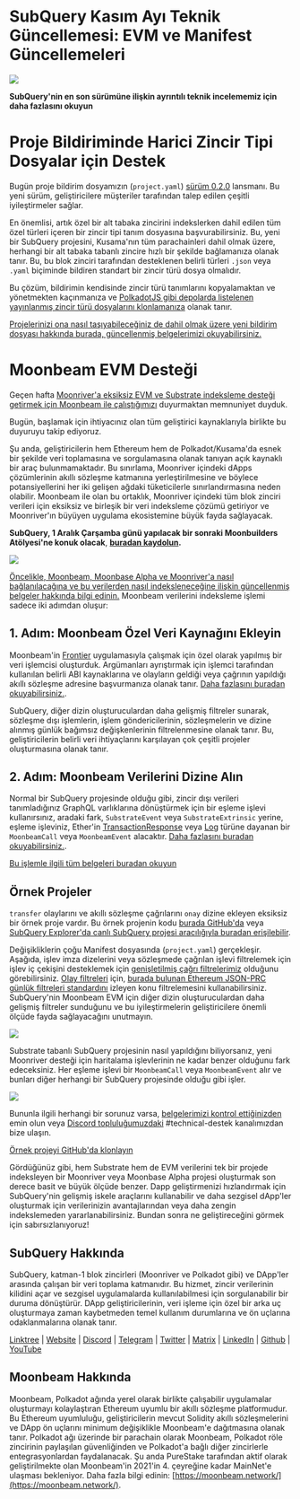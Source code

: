 # SubQuery Kasım Ayı Teknik Güncellemesi: EVM ve Manifest Güncellemeleri

![](https://miro.medium.com/max/1400/1*q9GErDrvAyacOPm97krV6Q.png)

**SubQuery'nin en son sürümüne ilişkin ayrıntılı teknik incelememiz için daha fazlasını okuyun**

# Proje Bildiriminde Harici Zincir Tipi Dosyalar için Destek

Bugün proje bildirim dosyamızın (`project.yaml`) [sürüm 0.2.0](https://doc.subquery.network/create/manifest/) lansmanı. Bu yeni sürüm, geliştiricilere müşteriler tarafından talep edilen çeşitli iyileştirmeler sağlar.

En önemlisi, artık özel bir alt tabaka zincirini indekslerken dahil edilen tüm özel türleri içeren bir zincir tipi tanım dosyasına başvurabilirsiniz. Bu, yeni bir SubQuery projesini, Kusama'nın tüm parachainleri dahil olmak üzere, herhangi bir alt tabaka tabanlı zincire hızlı bir şekilde bağlamanıza olanak tanır. Bu, bu blok zinciri tarafından desteklenen belirli türleri `.json` veya `.yaml` biçiminde bildiren standart bir zincir türü dosya olmalıdır.

Bu çözüm, bildirimin kendisinde zincir türü tanımlarını kopyalamaktan ve yönetmekten kaçınmanıza ve [PolkadotJS gibi depolarda listelenen yayınlanmış zincir türü dosyalarını klonlamanıza](https://github.com/polkadot-js/apps/tree/master/packages/apps-config/src/api/spec) olanak tanır.

[Projelerinizi ona nasıl taşıyabileceğiniz de dahil olmak üzere yeni bildirim dosyası hakkında burada, güncellenmiş belgelerimizi okuyabilirsiniz.](https://doc.subquery.network/create/manifest/)

# Moonbeam EVM Desteği

Geçen hafta [Moonriver'a eksiksiz EVM ve Substrate indeksleme desteği getirmek için Moonbeam ile çalıştığımızı](https://subquery.medium.com/subquery-adds-ethereum-virtual-machine-evm-functionality-in-integration-with-moonbeam-and-ddbcdf0fd8ff) duyurmaktan memnuniyet duyduk.

Bugün, başlamak için ihtiyacınız olan tüm geliştirici kaynaklarıyla birlikte bu duyuruyu takip ediyoruz.

Şu anda, geliştiricilerin hem Ethereum hem de Polkadot/Kusama'da esnek bir şekilde veri toplamasına ve sorgulamasına olanak tanıyan açık kaynaklı bir araç bulunmamaktadır. Bu sınırlama, Moonriver içindeki dApps çözümlerinin akıllı sözleşme katmanına yerleştirilmesine ve böylece potansiyellerini her iki gelişen ağdaki tüketicilerle sınırlandırmasına neden olabilir. Moonbeam ile olan bu ortaklık, Moonriver içindeki tüm blok zinciri verileri için eksiksiz ve birleşik bir veri indeksleme çözümü getiriyor ve Moonriver'ın büyüyen uygulama ekosistemine büyük fayda sağlayacak.

**SubQuery, 1 Aralık Çarşamba günü yapılacak bir sonraki Moonbuilders Atölyesi'ne konuk olacak**, [**buradan kaydolun**](https://www.crowdcast.io/e/moonbuilders-ws/10)**.**

![](https://miro.medium.com/max/600/1*AET6Ek_PqFDRoc29Jiitnw.gif)

[Öncelikle, Moonbeam, Moonbase Alpha ve Moonriver'a nasıl bağlanılacağına ve bu verilerden nasıl indeksleneceğine ilişkin güncellenmiş belgeler hakkında bilgi edinin.](https://doc.subquery.network/create/moonbeam/) Moonbeam verilerini indeksleme işlemi sadece iki adımdan oluşur:

## 1. Adım: Moonbeam Özel Veri Kaynağını Ekleyin

Moonbeam'in [Frontier](https://github.com/paritytech/frontier) uygulamasıyla çalışmak için özel olarak yapılmış bir veri işlemcisi oluşturduk. Argümanları ayrıştırmak için işlemci tarafından kullanılan belirli ABI kaynaklarına ve olayların geldiği veya çağrının yapıldığı akıllı sözleşme adresine başvurmanıza olanak tanır. [Daha fazlasını buradan okuyabilirsiniz.](https://doc.subquery.network/create/moonbeam/#data-source-spec).

SubQuery, diğer dizin oluşturuculardan daha gelişmiş filtreler sunarak, sözleşme dışı işlemlerin, işlem göndericilerinin, sözleşmelerin ve dizine alınmış günlük bağımsız değişkenlerinin filtrelenmesine olanak tanır. Bu, geliştiricilerin belirli veri ihtiyaçlarını karşılayan çok çeşitli projeler oluşturmasına olanak tanır.

## 2. Adım: Moonbeam Verilerini Dizine Alın

Normal bir SubQuery projesinde olduğu gibi, zincir dışı verileri tanımladığınız GraphQL varlıklarına dönüştürmek için bir eşleme işlevi kullanırsınız, aradaki fark, `SubstrateEvent` veya `SubstrateExtrinsic` yerine, eşleme işleviniz, Ether'in [TransactionResponse](https://docs.ethers.io/v5/api/providers/types/#providers-TransactionResponse) veya [Log](https://docs.ethers.io/v5/api/providers/types/#providers-Log) türüne dayanan bir `MoonbeamCall` veya `MoonbeamEvent` alacaktır. [Daha fazlasını buradan okuyabilirsiniz.](https://doc.subquery.network/create/moonbeam/#moonbeamcall).

[Bu işlemle ilgili tüm belgeleri buradan okuyun](https://doc.subquery.network/create/moonbeam/#moonbeamcall)

## Örnek Projeler

`transfer` olaylarını ve akıllı sözleşme çağrılarını `onay` dizine ekleyen eksiksiz bir örnek proje vardır. Bu örnek projenin kodu [burada GitHub'da](https://github.com/subquery/tutorials-moonriver-evm-starter) veya [SubQuery Explorer'da canlı SubQuery projesi aracılığıyla buradan erişilebilir](https://explorer.subquery.network/subquery/subquery/moonriver-evm-starter-project).

Değişikliklerin çoğu Manifest dosyasında (`project.yaml`) gerçekleşir. Aşağıda, işlev imza dizelerini veya sözleşmede çağrılan işlevi filtrelemek için işlev iç çekişini desteklemek için [genişletilmiş çağrı filtrelerimiz](https://doc.subquery.network/create/moonbeam/#call-filters) olduğunu görebilirsiniz. [Olay filtreleri](https://doc.subquery.network/create/moonbeam/#event-filters) için, [burada bulunan Ethereum JSON-PRC günlük filtreleri standardını](https://docs.ethers.io/v5/concepts/events/) izleyen konu filtrelemesini kullanabilirsiniz. SubQuery'nin Moonbeam EVM için diğer dizin oluşturuculardan daha gelişmiş filtreler sunduğunu ve bu iyileştirmelerin geliştiricilere önemli ölçüde fayda sağlayacağını unutmayın.

![](https://miro.medium.com/max/700/1*4JRHItnILfCie4FT6sYLEA.png)

Substrate tabanlı SubQuery projesinin nasıl yapıldığını biliyorsanız, yeni Moonriver desteği için haritalama işlevlerinin ne kadar benzer olduğunu fark edeceksiniz. Her eşleme işlevi bir `MoonbeamCall` veya `MoonbeamEvent` alır ve bunları diğer herhangi bir SubQuery projesinde olduğu gibi işler.

![](https://miro.medium.com/max/700/1*k4_uJYYCsTnPRRJ7avq2WA.png)

Bununla ilgili herhangi bir sorunuz varsa, [belgelerimizi kontrol ettiğinizden](https://doc.subquery.network/create/moonbeam) emin olun veya [Discord topluluğumuzdaki](https://discord.com/invite/subquery) #technical-destek kanalımızdan bize ulaşın.

[Örnek projeyi GitHub'da klonlayın](https://github.com/subquery/tutorials-moonriver-evm-starter)

Gördüğünüz gibi, hem Substrate hem de EVM verilerini tek bir projede indeksleyen bir Moonriver veya Moonbase Alpha projesi oluşturmak son derece basit ve büyük ölçüde benzer. Dapp geliştirmenizi hızlandırmak için SubQuery'nin gelişmiş iskele araçlarını kullanabilir ve daha sezgisel dApp'ler oluşturmak için verilerinizin avantajlarından veya daha zengin indekslemeden yararlanabilirsiniz. Bundan sonra ne geliştireceğini görmek için sabırsızlanıyoruz!

## SubQuery Hakkında

SubQuery, katman-1 blok zincirleri (Moonriver ve Polkadot gibi) ve DApp'ler arasında çalışan bir veri toplama katmanıdır. Bu hizmet, zincir verilerinin kilidini açar ve sezgisel uygulamalarda kullanılabilmesi için sorgulanabilir bir duruma dönüştürür. DApp geliştiricilerinin, veri işleme için özel bir arka uç oluşturmaya zaman kaybetmeden temel kullanım durumlarına ve ön uçlarına odaklanmalarına olanak tanır.

​​[Linktree](https://linktr.ee/subquerynetwork) | [Website](https://subquery.network/) | [Discord](https://discord.com/invite/78zg8aBSMG) | [Telegram](https://t.me/subquerynetwork) | [Twitter](https://twitter.com/subquerynetwork) | [Matrix](https://matrix.to/#/#subquery:matrix.org) | [LinkedIn](https://www.linkedin.com/company/subquery) | [Github](https://github.com/subquery/subql) | [YouTube](https://www.youtube.com/channel/UCi1a6NUUjegcLHDFLr7CqLw)

## Moonbeam Hakkında

Moonbeam, Polkadot ağında yerel olarak birlikte çalışabilir uygulamalar oluşturmayı kolaylaştıran Ethereum uyumlu bir akıllı sözleşme platformudur. Bu Ethereum uyumluluğu, geliştiricilerin mevcut Solidity akıllı sözleşmelerini ve DApp ön uçlarını minimum değişiklikle Moonbeam'e dağıtmasına olanak tanır. Polkadot ağı üzerinde bir parachain olarak Moonbeam, Polkadot röle zincirinin paylaşılan güvenliğinden ve Polkadot'a bağlı diğer zincirlerle entegrasyonlardan faydalanacak. Şu anda PureStake tarafından aktif olarak geliştirilmekte olan Moonbeam'in 2021'in 4. çeyreğine kadar MainNet'e ulaşması bekleniyor. Daha fazla bilgi edinin: [https://moonbeam.network/](https://moonbeam.network/).

